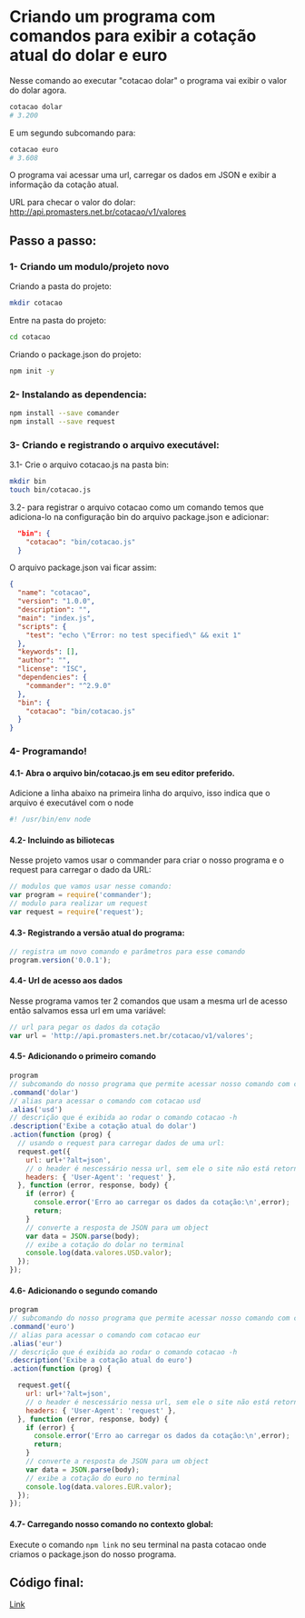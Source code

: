 # Criando um programa com comandos para exibir a cotação atual do dolar e euro

Nesse comando ao executar "cotacao dolar" o programa vai exibir o valor do dolar agora.

```sh
cotacao dolar
# 3.200
```

E um segundo subcomando para: 

```sh
cotacao euro
# 3.608
```

O programa vai acessar uma url, carregar os dados em JSON e exibir a informação da cotação atual.

URL para checar o valor do dolar: http://api.promasters.net.br/cotacao/v1/valores

## Passo a passo:

### 1- Criando um modulo/projeto novo

Criando a pasta do projeto:

```sh
mkdir cotacao
```

Entre na pasta do projeto: 

```sh
cd cotacao
```

Criando o package.json do projeto:

```sh
npm init -y
```

### 2- Instalando as dependencia:

```sh
npm install --save comander
npm install --save request
```

### 3- Criando e registrando o arquivo executável:

3.1- Crie o arquivo cotacao.js na pasta bin:

```sh
mkdir bin
touch bin/cotacao.js
```

3.2- para registrar o arquivo cotacao como um comando temos que adiciona-lo na configuração bin do arquivo package.json e adicionar:
```json
  "bin": {
    "cotacao": "bin/cotacao.js"
  }
```

O arquivo package.json vai ficar assim:

```json
{
  "name": "cotacao",
  "version": "1.0.0",
  "description": "",
  "main": "index.js",
  "scripts": {
    "test": "echo \"Error: no test specified\" && exit 1"
  },
  "keywords": [],
  "author": "",
  "license": "ISC",
  "dependencies": {
    "commander": "^2.9.0"
  },
  "bin": {
    "cotacao": "bin/cotacao.js"
  }
}
```

### 4- Programando!

#### 4.1- Abra o arquivo **bin/cotacao.js** em seu editor preferido.

Adicione a linha abaixo na primeira linha do arquivo, isso indica que o arquivo é executável com o node

```js
#! /usr/bin/env node
```

#### 4.2- Incluindo as biliotecas

Nesse projeto vamos usar o commander para criar o nosso programa e o request para carregar o dado da URL:

```js
// modulos que vamos usar nesse comando:
var program = require('commander');
// modulo para realizar um request
var request = require('request');
```

#### 4.3- Registrando a versão atual do programa:

```js
// registra um novo comando e parâmetros para esse comando
program.version('0.0.1');
```

#### 4.4- Url de acesso aos dados

Nesse programa vamos ter 2 comandos que usam a mesma url de acesso então salvamos essa url em uma variável:

```js
// url para pegar os dados da cotação
var url = 'http://api.promasters.net.br/cotacao/v1/valores';
```

#### 4.5- Adicionando o primeiro comando

```js
program
// subcomando do nosso programa que permite acessar nosso comando com cotacao dolar
.command('dolar')
// alias para acessar o comando com cotacao usd
.alias('usd')
// descrição que é exibida ao rodar o comando cotacao -h
.description('Exibe a cotação atual do dolar')
.action(function (prog) {
  // usando o request para carregar dados de uma url:
  request.get({
    url: url+'?alt=json',
    // o header é nescessário nessa url, sem ele o site não está retornando nada
    headers: { 'User-Agent': 'request' },
  }, function (error, response, body) {
    if (error) {
      console.error('Erro ao carregar os dados da cotação:\n',error);
      return;
    }
    // converte a resposta de JSON para um object
    var data = JSON.parse(body);
    // exibe a cotação do dolar no terminal
    console.log(data.valores.USD.valor);
  });
});

```

#### 4.6- Adicionando o segundo comando

```js
program
// subcomando do nosso programa que permite acessar nosso comando com cotacao do euro
.command('euro')
// alias para acessar o comando com cotacao eur
.alias('eur')
// descrição que é exibida ao rodar o comando cotacao -h
.description('Exibe a cotação atual do euro')
.action(function (prog) {

  request.get({
    url: url+'?alt=json',
    // o header é nescessário nessa url, sem ele o site não está retornando nada
    headers: { 'User-Agent': 'request' },
  }, function (error, response, body) {
    if (error) {
      console.error('Erro ao carregar os dados da cotação:\n',error);
      return;
    }
    // converte a resposta de JSON para um object
    var data = JSON.parse(body);
    // exibe a cotação do euro no terminal
    console.log(data.valores.EUR.valor);
  });
});
```

#### 4.7- Carregando nosso comando no contexto global:

Execute o comando `npm link` no seu terminal na pasta cotacao onde criamos o package.json do nosso programa.

## Código final:

[Link](cotacao/bin/cotacao.js)